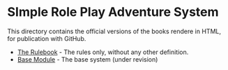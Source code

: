 # SImple Role Play Adventure System


This directory contains the official versions of the books
rendere in HTML, for publication with GitHub.

* [The Rulebook](Rulebook.html) - The rules only, without any other definition.
* [Base Module](Base_system.html) - The base system (under revision)

